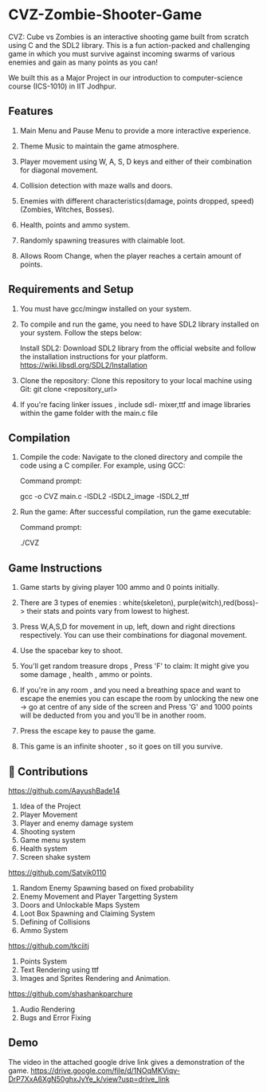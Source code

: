# CVZ-Zombie-Shooter-Game

CVZ: Cube vs Zombies is an interactive shooting game built from scratch using C and the SDL2 library. This is a fun action-packed and challenging game in which you must survive against incoming swarms of various enemies and gain as many points as you can!

 We built this as a Major Project in our introduction to computer-science course (ICS-1010) in IIT Jodhpur.



## Features

1. Main Menu and Pause Menu to provide a more interactive experience.

2. Theme Music to maintain the game atmosphere.

3. Player movement using W, A, S, D keys and either of their combination for diagonal movement.

4. Collision detection with maze walls and doors.

5. Enemies with different characteristics(damage, points dropped, speed) (Zombies, Witches, Bosses).

6. Health, points and ammo system.

7. Randomly spawning treasures with claimable loot.

8. Allows Room Change, when the player reaches a certain amount of points.



## Requirements and Setup

1. You must have gcc/mingw installed on your system.

2. To compile and run the game, you need to have SDL2 library installed on your system. Follow the steps below:

    Install SDL2: Download SDL2 library from the official website and follow the installation instructions for your platform.
    https://wiki.libsdl.org/SDL2/Installation

3. Clone the repository: Clone this repository to your local machine using Git:
git clone <repository_url>

4. If you're facing linker issues , include sdl- mixer,ttf and image libraries within the game folder with the main.c file

## Compilation

1. Compile the code: Navigate to the cloned directory and compile the code using a C compiler. For example, using GCC:

    Command prompt:

    gcc -o CVZ main.c -lSDL2 -lSDL2_image -lSDL2_ttf

2. Run the game: After successful compilation, run the game executable:

    Command prompt:

    ./CVZ


## Game Instructions
  1) Game starts by giving player 100 ammo and 0 points initially.

2) There are 3 types of enemies : white(skeleton), purple(witch),red(boss)-> their stats and points vary from lowest to highest.
   
3) Press W,A,S,D for movement in up, left, down and right directions respectively. You can use their combinations for diagonal movement.
   
4) Use the spacebar key to shoot.

5) You'll get random treasure drops , Press 'F' to claim: It might give you some damage , health , ammo or points.

6) If you're in any room , and you need a breathing space and want to escape the enemies you can escape the room by unlocking the new one -> go at centre of any side of the screen and Press 'G' and 1000 points will be deducted from you and you'll be in another room.

7) Press the escape key to pause the game.
   
8)  This game is an infinite shooter , so it goes on till you survive.



## 🔗 Contributions
https://github.com/AayushBade14

1. Idea of the Project
2. Player Movement
3. Player and enemy damage system
4. Shooting system
5. Game menu system
6. Health system
7. Screen shake system


https://github.com/Satvik0110

1. Random Enemy Spawning based on fixed probability
2. Enemy Movement and Player Targetting System
3. Doors and Unlockable Maps System
4. Loot Box Spawning and Claiming System
5. Defining of Collisions
6. Ammo System

https://github.com/tkciitj

1. Points System
2. Text Rendering using ttf
3. Images and Sprites Rendering and Animation.




https://github.com/shashankparchure
1. Audio Rendering
2. Bugs and Error Fixing
   

## Demo
The video in the attached google drive link gives a demonstration of the game.
https://drive.google.com/file/d/1NOqMKViqv-DrP7XxA6XgN50ghxJyYe_k/view?usp=drive_link
